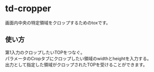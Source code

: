 # td-cropper
画面内中央の特定領域をクロップするためのtoxです。

## 使い方
第1入力のクロップしたいTOPをつなぐ。<br>
パラメータのCropタブにクロップしたい領域のwidthとheightを入力する。<br>
出力として指定した領域がクロップされたTOPを受けることができます。
